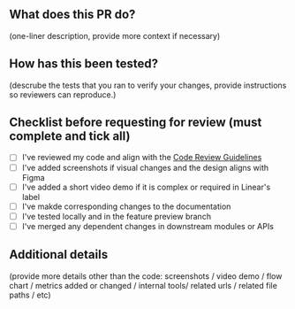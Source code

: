 ## What does this PR do?

(one-liner description, provide more context if necessary)

## How has this been tested?

(descrube the tests that you ran to verify your changes, provide instructions so reviewers can reproduce.)

## Checklist before requesting for review (must complete and tick all)

- [ ] I've reviewed my code and align with the [Code Review Guidelines](https://www.notion.so/wemakeapp-docs/Code-Review-Best-Practice-aeb7cf4fb3964ef4ad35c6a9d2fbfe2d)
- [ ] I've added screenshots if visual changes and the design aligns with Figma
- [ ] I've added a short video demo if it is complex or required in Linear's label
- [ ] I've makde corresponding changes to the documentation
- [ ] I've tested locally and in the feature preview branch
- [ ] I've merged any dependent changes in downstream modules or APIs

## Additional details

(provide more details other than the code: screenshots / video demo / flow chart / metrics added or changed / internal tools/ related urls / related file paths / etc)
